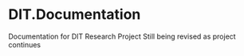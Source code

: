 # DIT.Documentation
Documentation for DIT Research Project
Still being revised as project continues
